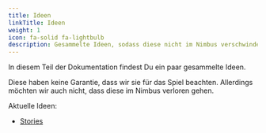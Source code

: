 ```yaml
---
title: Ideen
linkTitle: Ideen
weight: 1
icon: fa-solid fa-lightbulb
description: Gesammelte Ideen, sodass diese nicht im Nimbus verschwinden.
---
```


In diesem Teil der Dokumentation findest Du ein paar gesammelte Ideen.

Diese haben keine Garantie, dass wir sie für das Spiel beachten. 
Allerdings möchten wir auch nicht, dass diese im Nimbus verloren gehen.

Aktuelle Ideen:

* [Stories](story)
